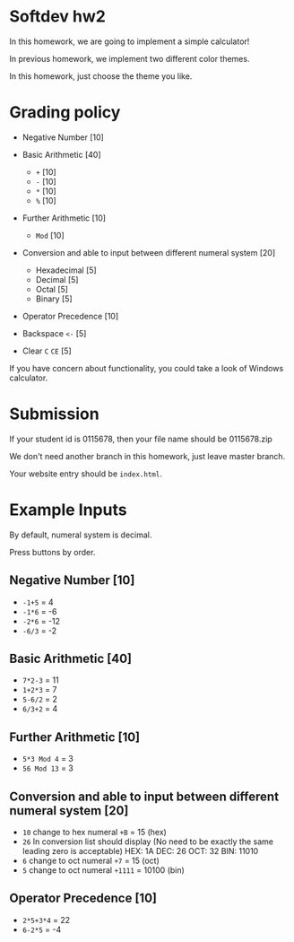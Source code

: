 # Softdev hw2

In this homework, we are going to implement a simple calculator!

In previous homework, we implement two different color themes.

In this homework, just choose the theme you like.

# Grading policy

- Negative Number [10]

- Basic Arithmetic [40]

	- ``+`` [10]
	- ``-`` [10]
	- ``*`` [10]
	- ``%`` [10]

- Further Arithmetic [10]

	- ``Mod`` [10]

- Conversion and able to input between different numeral system [20]

	- Hexadecimal [5]
	- Decimal [5]
	- Octal [5]
	- Binary [5]

- Operator Precedence [10]

- Backspace ``<-`` [5]

- Clear `C` `CE` [5]

If you have concern about functionality, you could take a look of Windows calculator.

# Submission

If your student id is 0115678, then your file name should be 0115678.zip

We don't need another branch in this homework, just leave master branch.

Your website entry should be `index.html`.

# Example Inputs

By default, numeral system is decimal.

Press buttons by order.

## Negative Number [10]

- `-1+5` = 4
- `-1*6` = -6
- `-2*6` = -12
- `-6/3` = -2

## Basic Arithmetic [40]

- `7*2-3` = 11
- `1+2*3` = 7
- `5-6/2` = 2
- `6/3+2` = 4

## Further Arithmetic [10]

- `5*3 Mod 4` = 3
- `56 Mod 13` = 3

## Conversion and able to input between different numeral system [20]

- `10`
change to hex numeral
`+B` = 15 (hex)
- `26`
In conversion list should display (No need to be exactly the same leading zero is acceptable)
HEX: 1A
DEC: 26
OCT: 32
BIN: 11010
- `6`
change to oct numeral
`+7` = 15 (oct)
- `5`
change to oct numeral
`+1111` = 10100 (bin)

## Operator Precedence [10]

- `2*5+3*4` = 22
- `6-2*5` = -4
